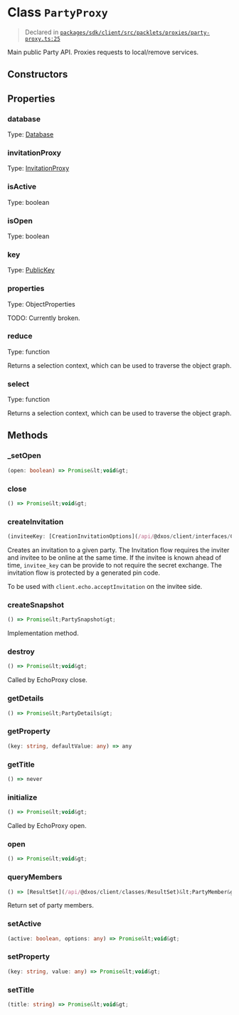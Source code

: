 # Class `PartyProxy`
> Declared in [`packages/sdk/client/src/packlets/proxies/party-proxy.ts:25`](https://github.com/dxos/protocols/blob/main/packages/sdk/client/src/packlets/proxies/party-proxy.ts#L25)


Main public Party API.
Proxies requests to local/remove services.

## Constructors


## Properties
### database
Type: [Database](/api/@dxos/client/classes/Database)
### invitationProxy
Type: [InvitationProxy](/api/@dxos/client/classes/InvitationProxy)
### isActive
Type: boolean
### isOpen
Type: boolean
### key
Type: [PublicKey](/api/@dxos/client/classes/PublicKey)
### properties
Type: ObjectProperties

TODO: Currently broken.
### reduce
Type: function

Returns a selection context, which can be used to traverse the object graph.
### select
Type: function

Returns a selection context, which can be used to traverse the object graph.

## Methods
### _setOpen
```ts
(open: boolean) => Promise&lt;void&gt;
```
### close
```ts
() => Promise&lt;void&gt;
```
### createInvitation
```ts
(inviteeKey: [CreationInvitationOptions](/api/@dxos/client/interfaces/CreationInvitationOptions)) => Promise&lt;[InvitationRequest](/api/@dxos/client/classes/InvitationRequest)&gt;
```
Creates an invitation to a given party.
The Invitation flow requires the inviter and invitee to be online at the same time.
If the invitee is known ahead of time,  `invitee_key`  can be provide to not require the secret exchange.
The invitation flow is protected by a generated pin code.

To be used with  `client.echo.acceptInvitation`  on the invitee side.
### createSnapshot
```ts
() => Promise&lt;PartySnapshot&gt;
```
Implementation method.
### destroy
```ts
() => Promise&lt;void&gt;
```
Called by EchoProxy close.
### getDetails
```ts
() => Promise&lt;PartyDetails&gt;
```
### getProperty
```ts
(key: string, defaultValue: any) => any
```
### getTitle
```ts
() => never
```
### initialize
```ts
() => Promise&lt;void&gt;
```
Called by EchoProxy open.
### open
```ts
() => Promise&lt;void&gt;
```
### queryMembers
```ts
() => [ResultSet](/api/@dxos/client/classes/ResultSet)&lt;PartyMember&gt;
```
Return set of party members.
### setActive
```ts
(active: boolean, options: any) => Promise&lt;void&gt;
```
### setProperty
```ts
(key: string, value: any) => Promise&lt;void&gt;
```
### setTitle
```ts
(title: string) => Promise&lt;void&gt;
```